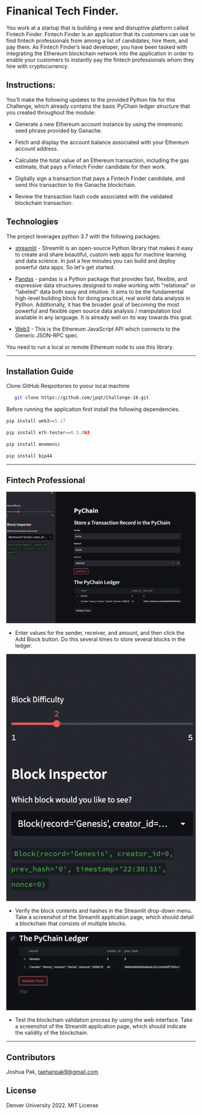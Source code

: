 # Finanical Tech Finder. 
You work at a startup that is building a new and disruptive platform called Fintech Finder. Fintech Finder is an application that its customers can use to find fintech professionals from among a list of candidates, hire them, and pay them. As Fintech Finder’s lead developer, you have been tasked with integrating the Ethereum blockchain network into the application in order to enable your customers to instantly pay the fintech professionals whom they hire with cryptocurrency.

## Instructions:

You’ll make the following updates to the provided Python file for this Challenge, which already contains the basic PyChain ledger structure that you created throughout the module:


* Generate a new Ethereum account instance by using the mnemonic seed phrase provided by Ganache.

* Fetch and display the account balance associated with your Ethereum account address.

* Calculate the total value of an Ethereum transaction, including the gas estimate, that pays a Fintech Finder candidate for their work.

* Digitally sign a transaction that pays a Fintech Finder candidate, and send this transaction to the Ganache blockchain.

* Review the transaction hash code associated with the validated blockchain transaction.





## Technologies

The project leverages python 3.7 with the following packages:

* [streamlit](https://streamlit.io/) - Streamlit is an open-source Python library that makes it easy to create and share beautiful, custom web apps for machine learning and data science. In just a few minutes you can build and deploy powerful data apps. So let's get started.

* [Pandas](https://github.com/pandas-dev/pandas) - pandas is a Python package that provides fast, flexible, and expressive data structures designed to make working with "relational" or "labeled" data both easy and intuitive. It aims to be the fundamental high-level building block for doing practical, real world data analysis in Python. Additionally, it has the broader goal of becoming the most powerful and flexible open source data analysis / manipulation tool available in any language. It is already well on its way towards this goal.

* [Web3](https://www.npmjs.com/package/web3) - This is the Ethereum JavaScript API which connects to the Generic JSON-RPC spec.

You need to run a local or remote Ethereum node to use this library.






---

## Installation Guide

Clone GitHub Respoitories to yoour local machine

```sh
   git clone https://github.com/jpqt/Challenge-18.git
 ```

Before running the application first install the following dependencies.

```python
pip install web3==5.17
```

```python
pip install eth-tester==0.5.0b3
```

```python
pip install mnemonic
```

```python
pip install bip44
```

---

## Fintech Professional
![Alt text](https://github.com/jpqt/Challenge-18/blob/main/photo/1.png?raw=true "Testing the bot")
* Enter values for the sender, receiver, and amount, and then click the Add Block button. Do this several times to store several blocks in the ledger.



![Alt text](https://github.com/jpqt/Challenge-18/blob/main/photo/2.png "Testing the bot")

* Verify the block contents and hashes in the Streamlit drop-down menu. Take a screenshot of the Streamlit application page, which should detail a blockchain that consists of multiple blocks. 

![Alt text](https://github.com/jpqt/Challenge-18/blob/main/photo/3.png "Testing the bot")

* Test the blockchain validation process by using the web interface. Take a screenshot of the Streamlit application page, which should indicate the validity of the blockchain.

---

## Contributors


Joshua Pak, taehanpak9@gmail.com

## License

Denver University 2022.
MIT License
